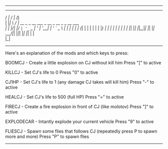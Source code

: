 -----------------------------------------------------------------

   __ __  __                            _           
  / _|  \/  |                          (_)          
 | |_| \  / | __ _ _ __ ___  _ __  _ __ _ _ __ ___  
 |  _| |\/| |/ _` | '_ ` _ \| '_ \| '__| | '_ ` _ \ 
 | | | |  | | (_| | | | | | | |_) | |  | | | | | | |
 |_| |_|  |_|\__,_|_| |_| |_| .__/|_|  |_|_| |_| |_|
                            | |                     
                            |_|                             

-----------------------------------------------------------------
Here's an explanation of the mods and which keys to press:


BOOMCJ - Create a little explosion on CJ without kill him
Press "[" to active



KILLCJ - Set CJ's life to 0
Press "0" to active



CJ1HP - Set CJ's life to 1 (any damage CJ takes will kill him)
Press "-" to active



HEALCJ - Set CJ's life to 500 (full HP)
Press "=" to active



FIRECJ - Create a fire explosion in front of CJ (like molotov)
Press "]" to active



EXPLODECAR - Intantly explode your current vehicle
Press "9" to active


FLIESCJ - Spawn some flies that follows CJ (repeatedly press P to spawn more and more)
Press "P" to spawn flies



-----------------------------------------------------------------
